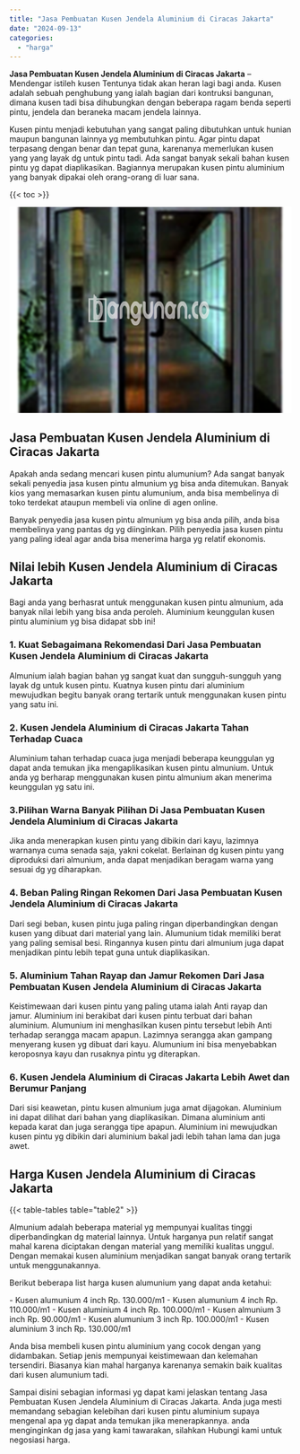 ```yaml
---
title: "Jasa Pembuatan Kusen Jendela Aluminium di Ciracas Jakarta"
date: "2024-09-13"
categories: 
  - "harga"
---
```


**Jasa Pembuatan Kusen Jendela Aluminium di Ciracas Jakarta** – Mendengar istileh kusen Tentunya tidak akan heran lagi bagi anda. Kusen adalah sebuah penghubung yang ialah bagian dari kontruksi bangunan, dimana kusen tadi bisa dihubungkan dengan beberapa ragam benda seperti pintu, jendela dan beraneka macam jendela lainnya.

Kusen pintu menjadi kebutuhan yang sangat paling dibutuhkan untuk hunian maupun bangunan lainnya yg membutuhkan pintu. Agar pintu dapat terpasang dengan benar dan tepat guna, karenanya memerlukan kusen yang yang layak dg untuk pintu tadi. Ada sangat banyak sekali bahan kusen pintu yg dapat diaplikasikan. Bagiannya merupakan kusen pintu aluminium yang banyak dipakai oleh orang-orang di luar sana.

{{< toc >}}

![Jasa Pembuatan Kusen Jendela Aluminium di Ciracas Jakarta](/images/harga-kusen-jendela-alumunium-09.png)

## Jasa Pembuatan Kusen Jendela Aluminium di Ciracas Jakarta

Apakah anda sedang mencari kusen pintu alumunium? Ada sangat banyak sekali penyedia jasa kusen pintu almunium yg bisa anda ditemukan. Banyak kios yang memasarkan kusen pintu alumunium, anda bisa membelinya di toko terdekat ataupun membeli via online di agen online.

Banyak penyedia jasa kusen pintu almunium yg bisa anda pilih, anda bisa membelinya yang pantas dg yg diinginkan. Pilih penyedia jasa kusen pintu yang paling ideal agar anda bisa menerima harga yg relatif ekonomis.

## Nilai lebih Kusen Jendela Aluminium di Ciracas Jakarta

Bagi anda yang berhasrat untuk menggunakan kusen pintu almunium, ada banyak nilai lebih yang bisa anda peroleh. Aluminium keunggulan kusen pintu aluminium yg bisa didapat sbb ini!

### 1\. Kuat Sebagaimana Rekomendasi Dari Jasa Pembuatan Kusen Jendela Aluminium di Ciracas Jakarta

Almunium ialah bagian bahan yg sangat kuat dan sungguh-sungguh yang layak dg untuk kusen pintu. Kuatnya kusen pintu dari aluminium mewujudkan begitu banyak orang tertarik untuk menggunakan kusen pintu yang satu ini.

### 2\. Kusen Jendela Aluminium di Ciracas Jakarta Tahan Terhadap Cuaca

Aluminium tahan terhadap cuaca juga menjadi beberapa keunggulan yg dapat anda temukan jika mengaplikasikan kusen pintu almunium. Untuk anda yg berharap menggunakan kusen pintu almunium akan menerima keunggulan yg satu ini.

### 3.Pilihan Warna Banyak Pilihan Di Jasa Pembuatan Kusen Jendela Aluminium di Ciracas Jakarta

Jika anda menerapkan kusen pintu yang dibikin dari kayu, lazimnya warnanya cuma senada saja, yakni cokelat. Berlainan dg kusen pintu yang diproduksi dari almunium, anda dapat menjadikan beragam warna yang sesuai dg yg diharapkan.

### 4\. Beban Paling Ringan Rekomen Dari Jasa Pembuatan Kusen Jendela Aluminium di Ciracas Jakarta

Dari segi beban, kusen pintu juga paling ringan diperbandingkan dengan kusen yang dibuat dari material yang lain. Alumunium tidak memiliki berat yang paling semisal besi. Ringannya kusen pintu dari almunium juga dapat menjadikan pintu lebih tepat guna untuk diaplikasikan.

### 5\. Aluminium Tahan Rayap dan Jamur Rekomen Dari Jasa Pembuatan Kusen Jendela Aluminium di Ciracas Jakarta

Keistimewaan dari kusen pintu yang paling utama ialah Anti rayap dan jamur. Aluminium ini berakibat dari kusen pintu terbuat dari bahan aluminium. Alumunium ini menghasilkan kusen pintu tersebut lebih Anti terhadap serangga macam apapun. Lazimnya serangga akan gampang menyerang kusen yg dibuat dari kayu. Alumunium ini bisa menyebabkan keroposnya kayu dan rusaknya pintu yg diterapkan.

### 6\. Kusen Jendela Aluminium di Ciracas Jakarta Lebih Awet dan Berumur Panjang

Dari sisi keawetan, pintu kusen almunium juga amat dijagokan. Aluminium ini dapat dilihat dari bahan yang diaplikasikan. Dimana aluminium anti kepada karat dan juga serangga tipe apapun. Aluminium ini mewujudkan kusen pintu yg dibikin dari aluminium bakal jadi lebih tahan lama dan juga awet.

## Harga Kusen Jendela Aluminium di Ciracas Jakarta

{{< table-tables table="table2" >}}

Almunium adalah beberapa material yg mempunyai kualitas tinggi diperbandingkan dg material lainnya. Untuk harganya pun relatif sangat mahal karena diciptakan dengan material yang memiliki kualitas unggul. Dengan memakai kusen aluminium menjadikan sangat banyak orang tertarik untuk menggunakannya.

Berikut beberapa list harga kusen alumunium yang dapat anda ketahui:

\- Kusen alumunium 4 inch Rp. 130.000/m1 - Kusen alumunium 4 inch Rp. 110.000/m1 - Kusen aluminium 4 inch Rp. 100.000/m1 - Kusen almunium 3 inch Rp. 90.000/m1 - Kusen alumunium 3 inch Rp. 100.000/m1 - Kusen aluminium 3 inch Rp. 130.000/m1

Anda bisa membeli kusen pintu aluminium yang cocok dengan yang didambakan. Setiap jenis mempunyai keistimewaan dan kelemahan tersendiri. Biasanya kian mahal harganya karenanya semakin baik kualitas dari kusen alumunium tadi.

Sampai disini sebagian informasi yg dapat kami jelaskan tentang Jasa Pembuatan Kusen Jendela Aluminium di Ciracas Jakarta. Anda juga mesti memandang sebagian kelebihan dari kusen pintu aluminium supaya mengenal apa yg dapat anda temukan jika menerapkannya. anda menginginkan dg jasa yang kami tawarakan, silahkan Hubungi kami untuk negosiasi harga.
